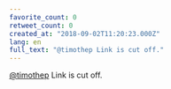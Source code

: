 ```yaml
---
favorite_count: 0
retweet_count: 0
created_at: "2018-09-02T11:20:23.000Z"
lang: en
full_text: "@timothep Link is cut off."
---
```


[@timothep](https://twitter.com/timothep) Link is cut off.
